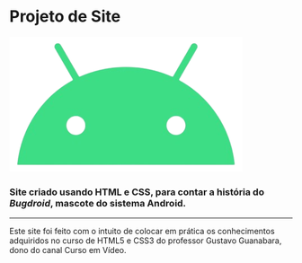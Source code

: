 # Projeto de Site

![](imagens/imagem_README.png)

### Site criado usando HTML e CSS, para contar a história do _Bugdroid_, mascote do sistema Android.

---

Este site foi feito com o intuito de colocar em prática os conhecimentos adquiridos no curso de HTML5 e CSS3 do professor Gustavo Guanabara, dono do canal Curso em Vídeo.